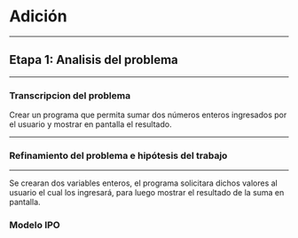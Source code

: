 # **Adición**
___

## **Etapa 1: Analisis del problema**
___

### **Transcripcion del problema**
Crear un programa que permita sumar dos números enteros ingresados por el usuario y mostrar en pantalla el resultado.
___

### **Refinamiento del problema e hipótesis del trabajo**
___

Se crearan dos variables enteros, el programa solicitara dichos valores al usuario el cual los ingresará, para luego mostrar el resultado de la suma en pantalla.

### Modelo IPO
